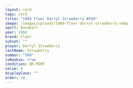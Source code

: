 ```yaml
---
layout: card
tags: card
title: "1984 Fleer Darryl Strawberry #599"
image: /images/uploads/1984-fleer-darryl-strawberry.webp
sport: Baseball
year: 1984
brand: Fleer
subset: ""
player: Darryl Strawberry
lastName: Strawberry
number: "599"
isRookie: true
condition: NR-MINT
value: 8
displayCase: ""
order: 10
---
```

